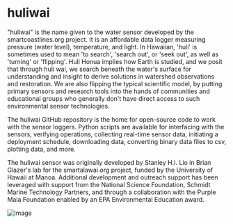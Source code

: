 # huliwai

"huliwai" is the name given to the water sensor developed by the smartcoastlines.org project. It is an affordable data logger measuring pressure (water level), temperature, and light. In Hawaiian, 'huli' is sometimes used to mean 'to search', 'search out', or 'seek out', as well as 'turning' or 'flipping'. Huli Honua implies how Earth is studied, and we posit that through huli wai, we search beneath the water's surface for understanding and insight to derive solutions in watershed observations and restoration. We are also flipping the typical scientific model, by putting primary sensors and research tools into the hands of communities and educational groups who generally don't have direct access to such environmental sensor technologies.

The huliwai GitHub repository is the home for open-source code to work with the sensor loggers. Python scripts are available for interfacing with the sensors, verifying operations, collecting real-time sensor data, initiating a deployment schedule, downloading data, converting binary data files to csv, plotting data, and more. 

The huliwai sensor was originally developed by Stanley H.I. Lio in Brian Glazer's lab for the smartalawai.org project, funded by the University of Hawaii at Manoa. Additional development and outreach support has been leveraged with support from the National Science Foundation, Schmidt Marine Technology Partners, and through a collaboration with the Purple Maia Foundation enabled by an EPA Environmental Education award. 

![image](/huliwai_stream.png)
